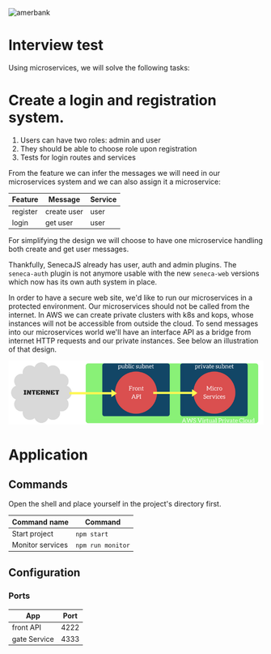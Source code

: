 ![amerbank](https://amerbank.com/assets/images/logo.png)

Interview test
==============

Using microservices, we will solve the following tasks:

# Create a login and registration system.

1. Users can have two roles: admin and user
20. They should be able to choose role upon registration
30. Tests for login routes and services

From the feature we can infer the messages we will need in our microservices system and we can also assign it a microservice:

Feature | Message | Service
--- | --- | ---
register | create user | user
login | get user | user

For simplifying the design we will choose to have one microservice handling both create and get user messages.

Thankfully, SenecaJS already has user, auth and admin plugins.
The `seneca-auth` plugin is not anymore usable with the new `seneca-web` versions which now has its own auth system in place.

In order to have a secure web site, we'd like to run our microservices in a protected environment. Our microservices should not be called from the internet. In AWS we can create private clusters with k8s and kops, whose instances will not be accessible from outside the cloud. To send messages into our microservices world we'll have an interface API as a bridge from internet HTTP requests and our private instances. See below an illustration of that design.

![global-design](./docs/img/global-design.png)

# Application

## Commands

Open the shell and place yourself in the project's directory first.

Command name | Command
--- | ---
Start project | `npm start`
Monitor services | `npm run monitor`

## Configuration

### Ports

App | Port
--- | ---
front API | 4222
gate Service | 4333
